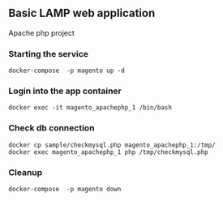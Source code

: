 ## Basic LAMP web application
Apache php project

### Starting the service
```
docker-compose  -p magento up -d
```

### Login into the app container
```
docker exec -it magento_apachephp_1 /bin/bash
```

### Check db connection
```
docker cp sample/checkmysql.php magento_apachephp_1:/tmp/
docker exec magento_apachephp_1 php /tmp/checkmysql.php
```

### Cleanup
```
docker-compose  -p magento down
```
